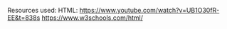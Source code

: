Resources used:
HTML:
https://www.youtube.com/watch?v=UB1O30fR-EE&t=838s
https://www.w3schools.com/html/
